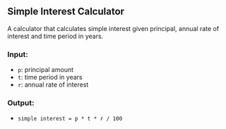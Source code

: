 ## Simple Interest Calculator

A calculator that calculates simple interest given principal, annual rate of interest and time period in years.

### Input:
- `p`: principal amount  
- `t`: time period in years  
- `r`: annual rate of interest

### Output:
- `simple interest = p * t * r / 100`
